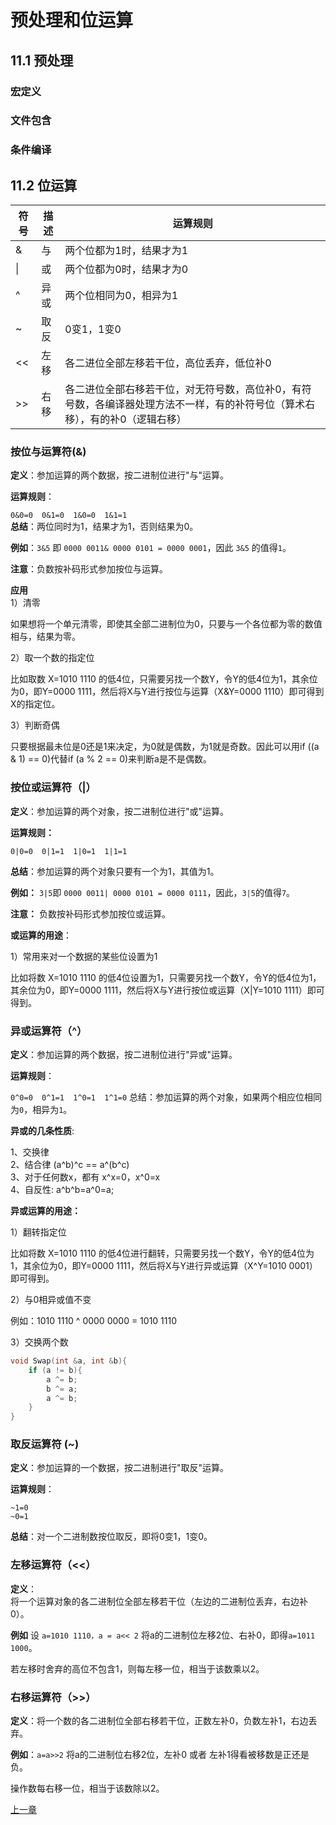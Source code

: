 # 预处理和位运算
## 11.1 预处理



### 宏定义



### 文件包含


### 条件编译


## 11.2 位运算
<table class="reference">
<thead>
<tr class="header"><th>符号</th><th>描述</th><th>运算规则</th></tr>
</thead>
<tbody>
<tr class="odd">
<td>&amp;</td>
<td>与</td>
<td>两个位都为1时，结果才为1</td>
</tr>
<tr class="even">
<td>|</td>
<td>或</td>
<td>两个位都为0时，结果才为0</td>
</tr>
<tr class="odd">
<td>^</td>
<td>异或</td>
<td>两个位相同为0，相异为1</td>
</tr>
<tr class="even">
<td>~</td>
<td>取反</td>
<td>0变1，1变0</td>
</tr>
<tr class="odd">
<td>&lt;&lt;</td>
<td>左移</td>
<td>各二进位全部左移若干位，高位丢弃，低位补0</td>
</tr>
<tr class="even">
<td>&gt;&gt;</td>
<td>右移</td>
<td>各二进位全部右移若干位，对无符号数，高位补0，有符号数，各编译器处理方法不一样，有的补符号位（算术右移），有的补0（逻辑右移）</td>
</tr>
</tbody>
</table>


### 按位与运算符(&)

**定义**：参加运算的两个数据，按二进制位进行"与"运算。

**运算规则**：

`0&0=0  0&1=0  1&0=0  1&1=1`  
**总结**：两位同时为1，结果才为1，否则结果为0。

**例如**：`3&5` 即 `0000 0011& 0000 0101 = 0000 0001`，因此 `3&5` 的值得`1`。

**注意**：负数按补码形式参加按位与运算。

**应用**  
1）清零

如果想将一个单元清零，即使其全部二进制位为0，只要与一个各位都为零的数值相与，结果为零。

2）取一个数的指定位

比如取数 X=1010 1110 的低4位，只需要另找一个数Y，令Y的低4位为1，其余位为0，即Y=0000 1111，然后将X与Y进行按位与运算（X&Y=0000 1110）即可得到X的指定位。

3）判断奇偶

只要根据最未位是0还是1来决定，为0就是偶数，为1就是奇数。因此可以用if ((a & 1) == 0)代替if (a % 2 == 0)来判断a是不是偶数。

### 按位或运算符（|）

**定义**：参加运算的两个对象，按二进制位进行"或"运算。


**运算规则：**

`0|0=0  0|1=1  1|0=1  1|1=1`

**总结**：参加运算的两个对象只要有一个为1，其值为1。

**例如：** `3|5`即 `0000 0011| 0000 0101 = 0000 0111`，因此，`3|5`的值得`7`。　

**注意：** 负数按补码形式参加按位或运算。

**或运算的用途**：

1）常用来对一个数据的某些位设置为1

比如将数 X=1010 1110 的低4位设置为1，只需要另找一个数Y，令Y的低4位为1，其余位为0，即Y=0000 1111，然后将X与Y进行按位或运算（X|Y=1010 1111）即可得到。

### 异或运算符（^）

**定义**：参加运算的两个数据，按二进制位进行"异或"运算。

**运算规则**：

`0^0=0  0^1=1  1^0=1  1^1=0`
总结：参加运算的两个对象，如果两个相应位相同为`0`，相异为`1`。

**异或的几条性质**:

1、交换律  
2、结合律 (a^b)^c == a^(b^c)  
3、对于任何数x，都有 x^x=0，x^0=x  
4、自反性: a^b^b=a^0=a;  

**异或运算的用途：**

1）翻转指定位

比如将数 X=1010 1110 的低4位进行翻转，只需要另找一个数Y，令Y的低4位为1，其余位为0，即Y=0000 1111，然后将X与Y进行异或运算（X^Y=1010 0001）即可得到。

2）与0相异或值不变

例如：1010 1110 ^ 0000 0000 = 1010 1110

3）交换两个数
```c
void Swap(int &a, int &b){
    if (a != b){
        a ^= b;
        b ^= a;
        a ^= b;
    }
}
```

### 取反运算符 (~)

**定义**：参加运算的一个数据，按二进制进行"取反"运算。

**运算规则**：　

`~1=0`  
`~0=1`

**总结**：对一个二进制数按位取反，即将0变1，1变0。

### 左移运算符（<<）

**定义**：  
将一个运算对象的各二进制位全部左移若干位（左边的二进制位丢弃，右边补0）。

**例如** 设 `a=1010 1110，a = a<< 2` 将a的二进制位左移2位、右补0，即得`a=1011 1000`。

若左移时舍弃的高位不包含1，则每左移一位，相当于该数乘以2。

### 右移运算符（>>）

**定义**：将一个数的各二进制位全部右移若干位，正数左补0，负数左补1，右边丢弃。

**例如**：`a=a>>2` 将a的二进制位右移2位，左补0 或者 左补1得看被移数是正还是负。

操作数每右移一位，相当于该数除以2。














[上一章](第10章：文件.md)